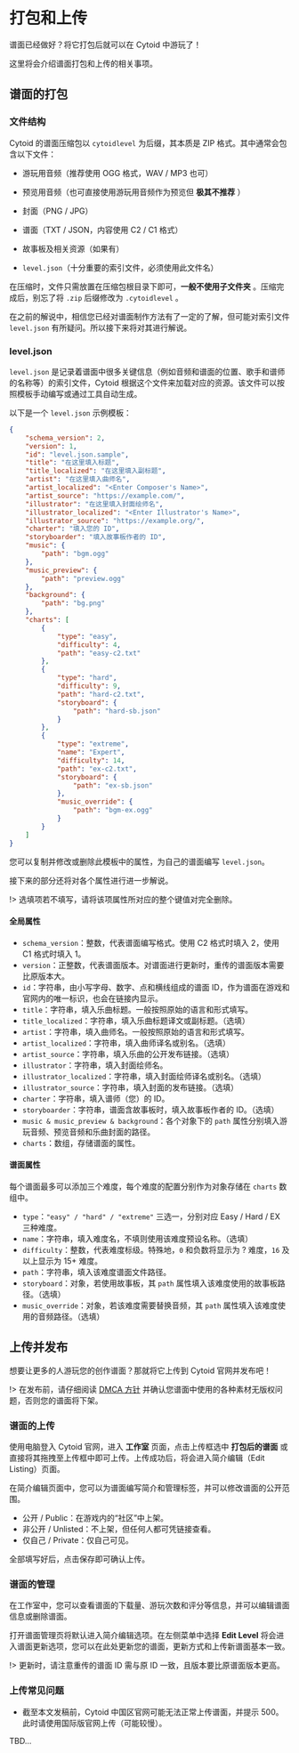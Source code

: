 # 打包和上传

<!-- Autjor: 冰糖酱-BillZhou233 a.k.a 贵阳市非官方客服娘 / 2020.10.22 -->

谱面已经做好？将它打包后就可以在 Cytoid 中游玩了！

这里将会介绍谱面打包和上传的相关事项。

## 谱面的打包

### 文件结构

Cytoid 的谱面压缩包以 `cytoidlevel` 为后缀，其本质是 ZIP 格式。其中通常会包含以下文件：

- 游玩用音频（推荐使用 OGG 格式，WAV / MP3 也可）

- 预览用音频（也可直接使用游玩用音频作为预览但 __极其不推荐__ ）

- 封面（PNG / JPG）

- 谱面（TXT / JSON，内容使用 C2 / C1 格式）

- 故事板及相关资源（如果有）

- `level.json`（十分重要的索引文件，必须使用此文件名）

在压缩时，文件只需放置在压缩包根目录下即可，__一般不使用子文件夹__ 。压缩完成后，别忘了将 `.zip` 后缀修改为 `.cytoidlevel` 。

在之前的解说中，相信您已经对谱面制作方法有了一定的了解，但可能对索引文件 `level.json` 有所疑问。所以接下来将对其进行解说。

### level.json

`level.json` 是记录着谱面中很多关键信息（例如音频和谱面的位置、歌手和谱师的名称等）的索引文件，Cytoid 根据这个文件来加载对应的资源。该文件可以按照模板手动编写或通过工具自动生成。

以下是一个 `level.json` 示例模板：

```json
{
    "schema_version": 2,
    "version": 1,
    "id": "level.json.sample",
    "title": "在这里填入标题",
    "title_localized": "在这里填入副标题",
    "artist": "在这里填入曲师名",
    "artist_localized": "<Enter Composer's Name>",
    "artist_source": "https://example.com/",
    "illustrator": "在这里填入封面绘师名",
    "illustrator_localized": "<Enter Illustrator's Name>",
    "illustrator_source": "https://example.org/",
    "charter": "填入您的 ID",
    "storyboarder": "填入故事板作者的 ID",
    "music": {
        "path": "bgm.ogg"
    },
    "music_preview": {
        "path": "preview.ogg"
    },
    "background": {
        "path": "bg.png"
    },
    "charts": [
        {
            "type": "easy",
            "difficulty": 4,
            "path": "easy-c2.txt"
        },
        {
            "type": "hard",
            "difficulty": 9,
            "path": "hard-c2.txt",
            "storyboard": {
                "path": "hard-sb.json"
            }
        },
        {
            "type": "extreme",
            "name": "Expert",
            "difficulty": 14,
            "path": "ex-c2.txt",
            "storyboard": {
                "path": "ex-sb.json"
            },
            "music_override": {
                "path": "bgm-ex.ogg"
            }
        }
    ]
}
```

您可以复制并修改或删除此模板中的属性，为自己的谱面编写 `level.json`。

接下来的部分还将对各个属性进行进一步解说。

!> 选填项若不填写，请将该项属性所对应的整个键值对完全删除。

#### 全局属性

- `schema_version`：整数，代表谱面编写格式。使用 C2 格式时填入 2，使用 C1 格式时填入 1。
- `version`：正整数，代表谱面版本。对谱面进行更新时，重传的谱面版本需要比原版本大。
- `id`：字符串，由小写字母、数字、点和横线组成的谱面 ID，作为谱面在游戏和官网内的唯一标识，也会在链接内显示。
- `title`：字符串，填入乐曲标题。一般按照原始的语言和形式填写。
- `title_localized`：字符串，填入乐曲标题译文或副标题。（选填）
- `artist`：字符串，填入曲师名。一般按照原始的语言和形式填写。
- `artist_localized`：字符串，填入曲师译名或别名。（选填）
- `artist_source`：字符串，填入乐曲的公开发布链接。（选填）
- `illustrator`：字符串，填入封面绘师名。
- `illustrator_localized`：字符串，填入封面绘师译名或别名。（选填）
- `illustrator_source`：字符串，填入封面的发布链接。（选填）
- `charter`：字符串，填入谱师（您）的 ID。
- `storyboarder`：字符串，谱面含故事板时，填入故事板作者的 ID。（选填）
- `music & music_preview & background`：各个对象下的 `path` 属性分别填入游玩音频、预览音频和乐曲封面的路径。
- `charts`：数组，存储谱面的属性。

#### 谱面属性

每个谱面最多可以添加三个难度，每个难度的配置分别作为对象存储在 `charts` 数组中。

- `type`：`"easy" / "hard" / "extreme"` 三选一，分别对应 Easy / Hard / EX 三种难度。
- `name`：字符串，填入难度名，不填则使用该难度预设名称。（选填）
- `difficulty`：整数，代表难度标级。特殊地，`0` 和负数将显示为 ? 难度，`16` 及以上显示为 15+ 难度。
- `path`：字符串，填入该难度谱面文件路径。
- `storyboard`：对象，若使用故事板，其 `path` 属性填入该难度使用的故事板路径。（选填）
- `music_override`：对象，若该难度需要替换音频，其 `path` 属性填入该难度使用的音频路径。（选填）

## 上传并发布

想要让更多的人游玩您的创作谱面？那就将它上传到 Cytoid 官网并发布吧！

!> 在发布前，请仔细阅读 [DMCA 方针](https://cytoid.cn/pages/dmca) 并确认您谱面中使用的各种素材无版权问题，否则您的谱面将下架。

### 谱面的上传

使用电脑登入 Cytoid 官网，进入 __工作室__ 页面，点击上传框选中 __打包后的谱面__ 或直接将其拖拽至上传框中即可上传。上传成功后，将会进入简介编辑（Edit Listing）页面。

在简介编辑页面中，您可以为谱面编写简介和管理标签，并可以修改谱面的公开范围。

- 公开 / Public：在游戏内的“社区”中上架。
- 非公开 / Unlisted：不上架，但任何人都可凭链接查看。
- 仅自己 / Private：仅自己可见。

全部填写好后，点击保存即可确认上传。

### 谱面的管理

在工作室中，您可以查看谱面的下载量、游玩次数和评分等信息，并可以编辑谱面信息或删除谱面。

打开谱面管理页将默认进入简介编辑选项。在左侧菜单中选择 __Edit Level__ 将会进入谱面更新选项，您可以在此处更新您的谱面，更新方式和上传新谱面基本一致。

!> 更新时，请注意重传的谱面 ID 需与原 ID 一致，且版本要比原谱面版本更高。

### 上传常见问题

- 截至本文发稿前，Cytoid 中国区官网可能无法正常上传谱面，并提示 500。此时请使用国际版官网上传（可能较慢）。

TBD...